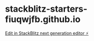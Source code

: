 # stackblitz-starters-fiuqwjfb.github.io

[Edit in StackBlitz next generation editor ⚡️](https://stackblitz.com/~/github.com/JUSTBETTERLIKETHAT/stackblitz-starters-fiuqwjfb.github.io)